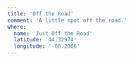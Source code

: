 ```yaml
---
title: 'Off the Road'
comment: 'A little spot off the road.'
where:
  name: 'Just Off the Road'
  latitude: '44.32974'
  longitude: '-68.2066'
---
```

